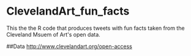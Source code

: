 # ClevelandArt_fun_facts
This the the R code that produces tweets with fun facts taken from the Cleveland Msuem of Art's open data.

##Data
http://www.clevelandart.org/open-access
